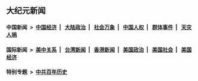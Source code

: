 ## 大纪元新闻

#### 中国新闻 &nbsp;>&nbsp; [中国经济](indexes/ncid283/README.md?08251645) &nbsp;| &nbsp; [大陆政治](indexes/ncid277/README.md?08251645) &nbsp;| &nbsp; [社会万象](indexes/ncid282/README.md?08251645) &nbsp;| &nbsp; [中国人权](indexes/ncid278/README.md?08251645) &nbsp;| &nbsp; [群体事件](indexes/ncid279/README.md?08251645) &nbsp;| &nbsp; [天灾人祸](indexes/ncid280/README.md?08251645)

#### 国际新闻 &nbsp;>&nbsp; [美中关系](indexes/nf1412576/README.md?08251645) &nbsp;| &nbsp; [台湾新闻](indexes/ncid1349361/README.md?08251645) &nbsp;| &nbsp; [香港新闻](indexes/ncid1349362/README.md?08251645) &nbsp;| &nbsp; [美国政治](indexes/ncid1078159/README.md?08251645) &nbsp;| &nbsp; [美国社会](indexes/ncid1078160/README.md?08251645) &nbsp;| &nbsp; [美国经济](indexes/ncid1078158/README.md?08251645)

#### 特别专题 &nbsp;>&nbsp; [中共百年历史](https://github.com/epoch-news/epoch-special/blob/master/README.md?08251645)  
